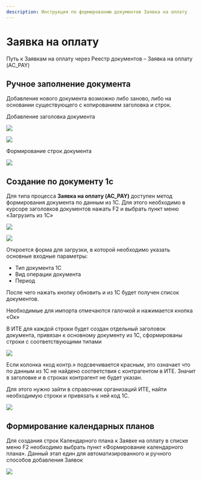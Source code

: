 ```yaml
---
description: Инструкция по формированию документов Заявка на оплату
---
```


# Заявка на оплату

Путь к Заявкам на оплату через Реестр документов – Заявка на оплату (AC\_PAY)

## Ручное заполнение документа

Добавление нового документа возможно либо заново, либо на основании существующего с копированием заголовка и строк.

&#x20; Добавление заголовка документа

![](<../../.gitbook/assets/image (587).png>)

![](<../../.gitbook/assets/image (883).png>)

Формирование строк документа

![](<../../.gitbook/assets/image (860).png>)

## Создание по документу 1с

Для типа процесса **Заявка на оплату (AC\_PAY)** доступен метод формирования документа по данным из 1С. Для этого необходимо в курсоре заголовков документов нажать F2 и выбрать пункт меню «Загрузить из 1С»

![](<../../.gitbook/assets/9 (43).png>)

![](<../../.gitbook/assets/image (867).png>)

Откроется форма для загрузки, в которой необходимо указать основные входные параметры:

* Тип документа 1С
* Вид операции документа
* Период

После чего нажать кнопку обновить и из 1С будет получен список документов.

Необходимые для импорта отмечаются галочкой и нажимается кнопка «Ок»

В ИТЕ для каждой строки будет создан отдельный заголовок документа, привязан к основному документу из 1С, сформированы строки с соответствующими типами

![](<../../.gitbook/assets/10 (26).png>)

Если колонка «код контр.» подсвечивается красным, это означает что по данным из 1С не найдено соответствия с контрагентом в ИТЕ. Значит в заголовке и в строках контрагент не будет указан.

Для этого нужно зайти в справочник организаций ИТЕ, найти необходимую строки и привязать к ней код 1С.

![](<../../.gitbook/assets/11 (32).png>)

## Формирование календарных планов

Для создания строк Календарного плана к Заявке на оплату в списке меню F2 необходимо выбрать пункт «Формирование календарного плана». Данный этап един для автоматизированного и ручного способов добавления Заявок

![](<../../.gitbook/assets/image (956).png>)
